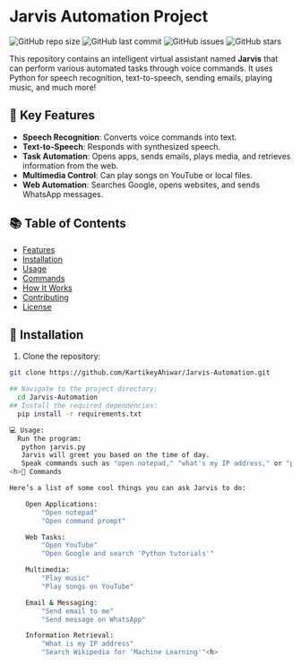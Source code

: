 # Jarvis Automation Project

![GitHub repo size](https://img.shields.io/github/repo-size/KartikeyAhiwar/Jarvis-Automation)
![GitHub last commit](https://img.shields.io/github/last-commit/KartikeyAhiwar/Jarvis-Automation)
![GitHub issues](https://img.shields.io/github/issues/KartikeyAhiwar/Jarvis-Automation)
![GitHub stars](https://img.shields.io/github/stars/KartikeyAhiwar/Jarvis-Automation)

This repository contains an intelligent virtual assistant named **Jarvis** that can perform various automated tasks through voice commands. It uses Python for speech recognition, text-to-speech, sending emails, playing music, and much more!

## 🎯 Key Features

- **Speech Recognition**: Converts voice commands into text.
- **Text-to-Speech**: Responds with synthesized speech.
- **Task Automation**: Opens apps, sends emails, plays media, and retrieves information from the web.
- **Multimedia Control**: Can play songs on YouTube or local files.
- **Web Automation**: Searches Google, opens websites, and sends WhatsApp messages.

## 📚 Table of Contents

- [Features](#-key-features)
- [Installation](#-installation)
- [Usage](#-usage)
- [Commands](#-commands)
- [How It Works](#-how-it-works)
- [Contributing](#-contributing)
- [License](#-license)

## 🔧 Installation

1. Clone the repository:

```bash
git clone https://github.com/KartikeyAhiwar/Jarvis-Automation.git

## Navigate to the project directory:
  cd Jarvis-Automation
## Install the required dependencies:
  pip install -r requirements.txt

💻 Usage:
  Run the program:
   python jarvis.py
   Jarvis will greet you based on the time of day.
   Speak commands such as "open notepad," "what's my IP address," or "play music."
<h>📝 Commands

Here’s a list of some cool things you can ask Jarvis to do:

    Open Applications:
        "Open notepad"
        "Open command prompt"

    Web Tasks:
        "Open YouTube"
        "Open Google and search 'Python tutorials'"

    Multimedia:
        "Play music"
        "Play songs on YouTube"

    Email & Messaging:
        "Send email to me"
        "Send message on WhatsApp"

    Information Retrieval:
        "What is my IP address"
        "Search Wikipedia for 'Machine Learning'"<h>





